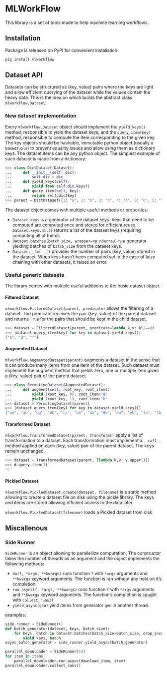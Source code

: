 # MLWorkFlow

This library is a set of tools made to help machine learning workflows.

## Installation
Package is released on PyPI for convenient installation:
```bash
pip install mlworkflow
```

## Dataset API

Datasets can be structured as (key, value) pairs where the keys are light and allow efficient querying of the dataset while the values contain the heavy data. This is the idea on which builds the abstract class `mlworkflow.Dataset`.

### New dataset implementation

Every `mlworkflow.Dataset` object should implement the `yield_keys()` method, responsible to yield the dataset keys, and the `query_item(key)` method, responsible to compute the item corresponding to the given key. The key objects should be hashable, immutable python object (usually a `NamedTuple`) to prevent equality issues and allow using them as dictionary keys. The dataset items can be any python object. The simplest example of such dataset is made from a dictionary:

```python
>>> class DictDataset(Dataset):
...     def __init__(self, dic):
...         self.dic = dic
...     def yield_keys(self):
...         yield from self.dic.keys()
...     def query_item(self, key):
...         return self.dic[key]
>>> parent = DictDataset({1: "a", 2: "b", 3: "c", 4: "d", 5: "e", 5: "f"})
```

The dataset object comes with multiple useful methods or properties:

- `Dataset.keys` is a generator of the dataset keys. Keys that need to be computed are computed once and stored for efficient reuse. `Dataset.keys.all()` returns a list of the dataset keys (requiring computing all of them).
- `Dataset.batches(batch_size, wrapper=np.ndarray)` is a generator yielding batches of `batch_size` from the dataset keys.
- `Dataset.__len__()` provides the number of pairs (key, value) stored in the dataset. When keys hasn’t been computed yet in the case of laizy chaining with other datasets, it raises an error.

### Useful generic datasets

The library comes with multiple useful additions to the basic dataset object.

#### Filtered Dataset

`mlworkflow.FilteredDataset(parent, predicate)` allows the filtering of a dataset. The predicate receives the pair (key, value) of the parent dataset and returns `True` for the pairs that should be kept in the child dataset.

```python
>>> dataset = FilteredDataset(parent, predicate=lambda k,v: k%2==0)
>>> [dataset.query_item(key) for key in dataset.yield_keys()]
["b", "d", "f"]
```

#### Augmented Dataset

`mlworkflow.AugmentedDataset(parent)` augments a dataset in the sense that it can produce many items from one item of the dataset. Such dataset must implement the augment method that yields zero, one or multiple item given a (key, value) pair of the parent dataset

```python
>>> class PermutingDataset(AugmentedDataset):
...     def augment(self, root_key, root_item):
...         yield (root_key, 0), root_item+"a"
...         yield (root_key, 1), root_item+"b"
>>> dataset = PermutingDataset(parent)
>>> [dataset.query_item(key) for key in dataset.yield_keys()]
["aa", "ab", "ba", "bb", "ca", "cb", "da", "db", "ea", "eb", "fa", "fb]
```

#### Transformed Dataset

`mlworkflow.TransformedDataset(parent, transforms)` apply a list of transformation to a dataset. Each transformation must implement a `__call__` method applied on each (key, value) pair of the parent dataset. The keys remain unchanged.

```python
>>> dataset = TransformedDataset(parent, [lambda k,v: v.upper()])
>>> d.query_item(3)
"C"
```

#### Pickled Dataset

`mlworkflow.PickledDataset.create(dataset, filename)` is a static method allowing to create a dataset file on disk using the pickle library. The keys and items are stored allowing efficient access to the data later.

`mlworkflow.PickledDataset(filename)` loads a Pickled dataset from disk.


## Miscallenous

### Side Runner

`SideRunner` is an object allowing to parallellize computation. The constructor takes the number of threads as an argument and the object implements the following methods:

- `do(f, *args, **kwargs)` runs function `f` with `*args` arguments and `**kwargs` keyword arguments. The function is ran without any hold on it’s completion.
- `run_async(f, *args, **kwargs)` runs function `f` with `*args` arguments and `**kwargs` keyword arguments. The function’s completion is caught with `collect_runs()`
- `yield_async(gen)` yield items from generator `gen` in another thread.

examples:
```python
side_runner = SideRunner()
def batch_generator(dataset, keys, batch_size):
    for keys, batch in dataset.batches(batch_size=batch_size, drop_incomplete=True):
        yield keys, batch
async_batch_generator = side_runner.yield_async(batch_generator)
```

```python
parallel_downloader = SideRunner(10)
for item in items:
    parallel_downloader.run_async(download_item, item)
parallel_downloader.collect_runs()
```
